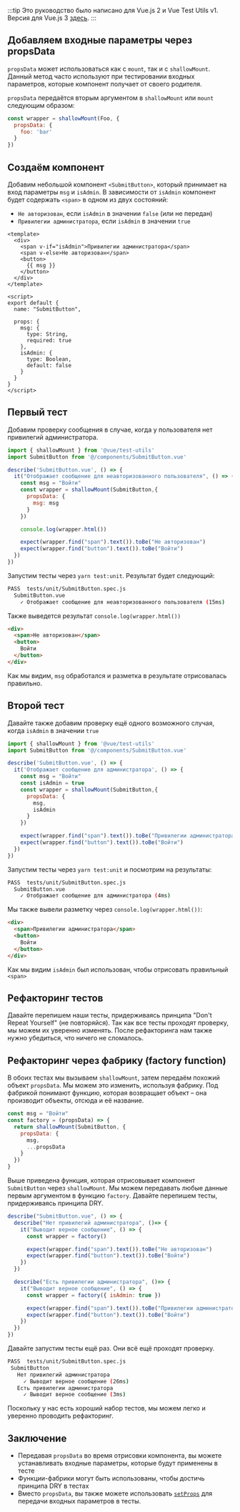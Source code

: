 :::tip Это руководство было написано для Vue.js 2 и Vue Test Utils v1.
Версия для Vue.js 3 [здесь](/v3/ru).
:::

## Добавляем входные параметры через propsData

`propsData` может использоваться как с `mount`, так и с `shallowMount`. Данный метод часто используют при тестировании входных параметров, которые компонент получает от своего родителя.

`propsData` передаётся вторым аргументом в `shallowMount` или `mount` следующим образом:

```js
const wrapper = shallowMount(Foo, {
  propsData: {
    foo: 'bar'
  }
})
```

## Создаём компонент

Добавим небольшой компонент `<SubmitButton>`, который принимает на вход параметры `msg` и `isAdmin`. В зависимости от `isAdmin` компонент будет содержать `<span>` в одном из двух состояний:

* `Не авторизован`, если `isAdmin` в значении `false` (или не передан)
* `Привилегии администратора`, если `isAdmin` в значении `true`

```vue
<template>
  <div>
    <span v-if="isAdmin">Привилегии администратора</span>
    <span v-else>Не авторизован</span>
    <button>
      {{ msg }}
    </button>
  </div>
</template>

<script>
export default {
  name: "SubmitButton",

  props: {
    msg: {
      type: String,
      required: true
    },
    isAdmin: {
      type: Boolean,
      default: false
    }
  }
}
</script>
```

## Первый тест

Добавим проверку сообщения в случае, когда у пользователя нет привилегий администратора.

```js
import { shallowMount } from '@vue/test-utils'
import SubmitButton from '@/components/SubmitButton.vue'

describe('SubmitButton.vue', () => {
  it("Отображает сообщение для неавторизованного пользователя", () => {
    const msg = "Войти"
    const wrapper = shallowMount(SubmitButton,{
      propsData: {
        msg: msg
      }
    })

    console.log(wrapper.html())

    expect(wrapper.find("span").text()).toBe("Не авторизован")
    expect(wrapper.find("button").text()).toBe("Войти")
  })
})
```

Запустим тесты через `yarn test:unit`. Результат будет следующий:

```bash
PASS  tests/unit/SubmitButton.spec.js
  SubmitButton.vue
    ✓ Отображает сообщение для неавторизованного пользователя (15ms)
```

Также выведется результат `console.log(wrapper.html())`

```html
<div>
  <span>Не авторизован</span>
  <button>
    Войти
  </button>
</div>
```

Как мы видим, `msg` обработался и разметка в результате отрисовалась правильно.

## Второй тест

Давайте также добавим проверку ещё одного возможного случая, когда `isAdmin` в значении `true`

```js
import { shallowMount } from '@vue/test-utils'
import SubmitButton from '@/components/SubmitButton.vue'

describe('SubmitButton.vue', () => {
  it('Отображает сообщение для администратора', () => {
    const msg = "Войти"
    const isAdmin = true
    const wrapper = shallowMount(SubmitButton,{
      propsData: {
        msg,
        isAdmin
      }
    })

    expect(wrapper.find("span").text()).toBe("Привилегии администратора")
    expect(wrapper.find("button").text()).toBe("Войти")
  })
})
```

Запустим тесты через `yarn test:unit` и посмотрим на результаты:

```bash
PASS  tests/unit/SubmitButton.spec.js
  SubmitButton.vue
    ✓ Отображает сообщение для администратора (4ms)
```
Мы также вывели разметку через `console.log(wrapper.html())`:

```html
<div>
  <span>Привилегии администратора</span>
  <button>
    Войти
  </button>
</div>
```

Как мы видим `isAdmin` был использован, чтобы отрисовать правильный `<span>`

## Рефакторинг тестов

Давайте перепишем наши тесты, придерживаясь принципа "Don't Repeat Yourself" (не повторяйся). Так как все тесты проходят проверку, мы можем их уверенно изменять. После рефакторинга нам также нужно убедиться, что ничего не сломалось.

## Рефакторинг через фабрику (factory function)

В обоих тестах мы вызываем `shallowMount`, затем передаём похожий объект `propsData`. Мы можем это изменить, используя фабрику. Под фабрикой понимают функцию, которая возвращает объект – она производит объекты, отсюда и её название.

```js
const msg = "Войти"
const factory = (propsData) => {
  return shallowMount(SubmitButton, {
    propsData: {
      msg,
      ...propsData
    }
  })
}
```

Выше приведена функция, которая отрисовывает компонент `SubmitButton` через `shallowMount`. Мы можем передавать любые данные первым аргументом в функцию `factory`. Давайте перепишем тесты, придерживаясь принципа DRY.

```js
describe("SubmitButton.vue", () => {
  describe("Нет привилегий администратора", ()=> {
    it("Выводит верное сообщение", () => {
      const wrapper = factory()

      expect(wrapper.find("span").text()).toBe("Не авторизован")
      expect(wrapper.find("button").text()).toBe("Войти")
    })
  })

  describe("Есть привилегии администратора", ()=> {
    it("Выводит верное сообщение", () => {
      const wrapper = factory({ isAdmin: true })

      expect(wrapper.find("span").text()).toBe("Привилегии администратора")
      expect(wrapper.find("button").text()).toBe("Войти")
    })
  })
})
```

Давайте запустим тесты ещё раз. Они всё ещё проходят проверку.

```bash
PASS  tests/unit/SubmitButton.spec.js
 SubmitButton
   Нет привилегий администратора
     ✓ Выводит верное сообщение (26ms)
   Есть привилегии администратора
     ✓ Выводит верное сообщение (3ms)
```

Поскольку у нас есть хороший набор тестов, мы можем легко и уверенно проводить рефакторинг.

## Заключение

- Передавая `propsData` во время отрисовки компонента, вы можете устанавливать входные параметры, которые будут применены в тесте
- Функции-фабрики могут быть использованы, чтобы достичь принципа DRY в тестах
- Вместо `propsData`, вы также можете использовать [`setProps`](https://vue-test-utils.vuejs.org/api/wrapper-array/#setprops-props) для передачи входных параметров в тесты.
